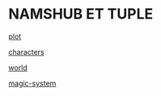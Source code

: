 # NAMSHUB ET TUPLE

[plot](plot.md)

[characters](characters.md)

[world](world.md)

[magic-system](magic-system.md)
